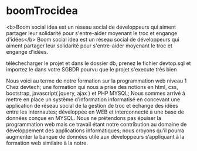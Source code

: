 # boomTrocidea
&lt;b>Boom social idea est un réseau social de développeurs qui aiment partager leur solidarité pour s'entre-aider moyenant le troc et engange d'idées&lt;/b>
Boom social idea est un réseau social de développeurs qui aiment partager leur solidarité pour s'entre-aider moyenant le troc et engange d'idées.

téléchecharger le projet et dans le dossier db, prenez le fichier devtop.sql et importez le dans votre SGBDR pourvu que le projet s'execute très bien

Nous voici au terme de notre formation sur la programmation web niveau 1 Chez devtech; une formation qui nous a prise des notions en html, css, bootstrap, javascript( jquery, ajax ) et PHP MYSQL; Nous sommes arrivé à mettre en place un système d’information informatisé en concevant une application de réseau social de la gestion de troc et échange des idées entre les internautes; développée en WEB et interconnecté à une base de données conçue en MYSQL. Nous ne prétendons pas épuiser la programmation web mais ce travail étant notre contribution au domaine de développement des applications informatiques; nous croyons qu’il pourra augmenter la banque de données utile aux développeurs s’appliquant à la formation web similaire à la notre.
